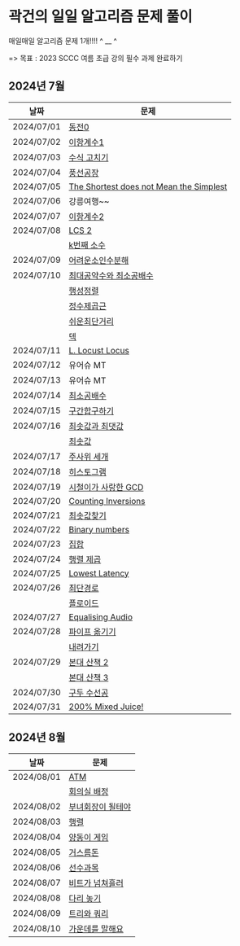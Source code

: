 # 곽건의 일일 알고리즘 문제 풀이

매일매일 알고리즘 문제 1개!!!! ^ __ ^

=> 목표 : 2023 SCCC 여름 초급 강의 필수 과제 완료하기

## 2024년 7월

| 날짜         | 문제                                                                               |
|------------|----------------------------------------------------------------------------------|
| 2024/07/01 | [동전0](https://www.acmicpc.net/problem/11047)                                     | 
| 2024/07/02 | [이항계수1](https://www.acmicpc.net/problem/11050)                                   | 
| 2024/07/03 | [수식 고치기](https://www.acmicpc.net/problem/31835)                                  | 
| 2024/07/04 | [풍선공장](https://www.acmicpc.net/problem/15810)                                    | 
| 2024/07/05 | [The Shortest does not Mean the Simplest](https://www.acmicpc.net/problem/11819) | 
| 2024/07/06 | 강릉여행~~                                                                           | 
| 2024/07/07 | [이항계수2](https://www.acmicpc.net/problem/11051)                                   | 
| 2024/07/08 | [LCS 2](https://www.acmicpc.net/problem/9252)                                    | 
|            | [k번째 소수](https://www.acmicpc.net/problem/15965)                                  |
| 2024/07/09 | [어려운소인수분해](https://www.acmicpc.net/problem/16563)                                | 
| 2024/07/10 | [최대공약수와 최소공배수](https://www.acmicpc.net/problem/2609)                             | 
|            | [행성정렬](https://www.acmicpc.net/problem/25344)                                    |
|            | [정수제곱근](https://www.acmicpc.net/problem/2417)                                    |
|            | [쉬운최단거리](https://www.acmicpc.net/problem/14940)                                  |
|            | [덱](https://www.acmicpc.net/problem/10866)                                       |
| 2024/07/11 | [L. Locust Locus](https://codeforces.com/gym/104670/problem/L)                   | 
| 2024/07/12 | 유어슈 MT                                                                           | 
| 2024/07/13 | 유어슈 MT                                                                           | 
| 2024/07/14 | [최소공배수](https://www.acmicpc.net/problem/1934)                                    | 
| 2024/07/15 | [구간합구하기](https://www.acmicpc.net/problem/2042)                                   | 
| 2024/07/16 | [최솟값과 최댓값](https://www.acmicpc.net/problem/2357)                                 | 
|            | [최솟값](https://www.acmicpc.net/problem/10868)                                     |
| 2024/07/17 | [주사위 세개](https://www.acmicpc.net/problem/2480)                                   | 
| 2024/07/18 | [히스토그램](https://www.acmicpc.net/problem/1725)                                    | 
| 2024/07/19 | [시철이가 사랑한 GCD](https://www.acmicpc.net/problem/21870)                            | 
| 2024/07/20 | [Counting Inversions](https://www.acmicpc.net/problem/10090)                     | 
| 2024/07/21 | [최솟값찾기](https://www.acmicpc.net/problem/11003)                                   | 
| 2024/07/22 | [Binary numbers](https://www.acmicpc.net/problem/20360)                          | 
| 2024/07/23 | [집합](https://www.acmicpc.net/problem/11723)                                      | 
| 2024/07/24 | [행렬 제곱](https://www.acmicpc.net/problem/10830)                                   | 
| 2024/07/25 | [Lowest Latency](https://www.acmicpc.net/problem/26003)                          | 
| 2024/07/26 | [최단경로](https://www.acmicpc.net/problem/1753)                                     | 
|            | [플로이드](https://www.acmicpc.net/problem/11404)                                    |
| 2024/07/27 | [Equalising Audio](https://www.acmicpc.net/problem/25996)                        | 
| 2024/07/28 | [파이프 옮기기](https://www.acmicpc.net/problem/17070)                                 | 
|            | [내려가기](https://www.acmicpc.net/problem/2096)                                     |
| 2024/07/29 | [본대 산책 2](https://www.acmicpc.net/problem/12850)                                 |
|            | [본대 산책 3](https://www.acmicpc.net/problem/14289)                                 |
| 2024/07/30 | [구두 수선공](https://www.acmicpc.net/problem/14908)                                  |
| 2024/07/31 | [200% Mixed Juice!](https://www.acmicpc.net/problem/25312)                       |

## 2024년 8월

| 날짜         | 문제                                                |
|------------|---------------------------------------------------|
| 2024/08/01 | [ATM](https://www.acmicpc.net/problem/11399)      |
|            | [회의실 배정](https://www.acmicpc.net/problem/1931)    |
| 2024/08/02 | [부녀회장이 될테야](https://www.acmicpc.net/problem/2775) |
| 2024/08/03 | [행렬](https://www.acmicpc.net/problem/1080)        |
| 2024/08/04 | [양동이 게임](https://www.acmicpc.net/problem/28360)   |
| 2024/08/05 | [거스름돈](https://www.acmicpc.net/problem/5585)      |
| 2024/08/06 | [선수과목](https://www.acmicpc.net/problem/14567)     |
| 2024/08/07 | [비트가 넘쳐흘러](https://www.acmicpc.net/problem/17419) |
| 2024/08/08 | [다리 놓기](https://www.acmicpc.net/problem/1010)     |
| 2024/08/09 | [트리와 쿼리](https://www.acmicpc.net/problem/15681)   |
| 2024/08/10 | [가운데를 말해요](https://www.acmicpc.net/problem/1655)  |